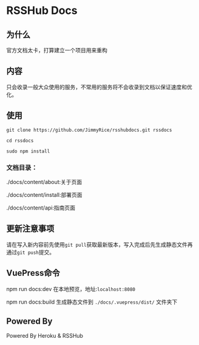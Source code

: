 # RSSHub Docs

## 为什么

官方文档太卡，打算建立一个项目用来重构

## 内容

只会收录一般大众使用的服务，不常用的服务将不会收录到文档以保证速度和优化。

## 使用

```
git clone https://github.com/JimmyRice/rsshubdocs.git rssdocs

cd rssdocs

sudo npm install
```

### 文档目录：
./docs/content/about:关于页面

./docs/content/install:部署页面

./docs/content/api:指南页面

## 更新注意事项

请在写入新内容前先使用`git pull`获取最新版本，写入完成后先生成静态文件再通过`git push`提交。

## VuePress命令

npm run docs:dev 在本地预览，地址:`localhost:8080`

npm run docs:build 生成静态文件到 `./docs/.vuepress/dist/` 文件夹下

## Powered By
Powered By Heroku & RSSHub
